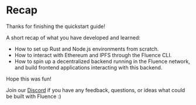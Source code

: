 # Recap
Thanks for finishing the quickstart guide! 

A short recap of what you have developed and learned:

- How to set up Rust and Node.js environments from scratch.
- How to interact with Ethereum and IPFS through the Fluence CLI.
- How to spin up a decentralized backend running in the Fluence network, and build frontend applications interacting with this backend.

Hope this was fun!

Join our [Discord](https://discordapp.com/invite/AjfbDKQ) if you have any feedback, questions, or ideas what could be built with Fluence :)

